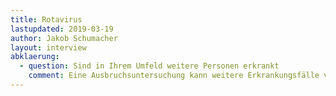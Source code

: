 ```yaml
---
title: Rotavirus
lastupdated: 2019-03-19
author: Jakob Schumacher
layout: interview
abklaerung:
  - question: Sind in Ihrem Umfeld weitere Personen erkrankt
    comment: Eine Ausbruchsuntersuchung kann weitere Erkrankungsfälle verhindern
---
```

